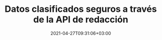 ---
############################# Static ############################
layout: "product"
date: 2021-04-27T09:31:06+03:00
draft: false

product: "Redaction"
product_tag: "redaction"
platform: ".NET"
platform_tag: "net"

############################# Head ############################
head_title: "API de redacción de C# .NET | Ocultar texto privado de imágenes PDF Word Excel"
head_description: "API de redacción de documentos para .NET. Redactar, ocultar o eliminar contenido confidencial de PDF, Microsoft Word, Excel, presentaciones e imágenes rasterizadas."

############################# Header ############################
title: "Datos clasificados seguros a través de la API de redacción"
description: "Redacte, oculte o elimine contenido confidencial y metadatos de documentos, hojas de trabajo, presentaciones, PDF y archivos de imágenes rasterizadas mediante la API de .NET."
button:
    enable: true

############################# SubMenu ############################
submenu:
    enable: true
    
    left:
        img_alt: "GroupDocs.Redaction for .NET"
        image: "https://www.groupdocs.cloud/templates/groupdocs/images/product-logos/groupdocs-redaction-net.png"
        product: "GroupDocs.Redaction"
        platform: ".NET"

    middle:
        button:
            # button loop
            - link: "#overview"
              text: "Visión de conjunto"

            # button loop
            - link: "#features"
              text: "Características"

            # button loop
            - link: "#support"
              text: "Support"

            # button loop
            - link: "https://products.groupdocs.app/redaction"
              text: "Live Demo"

            # button loop
            - link: "https://purchase.groupdocs.com/pricing/redaction/net"
              text: "Precios"

    right:
        link_download: "https://downloads.groupdocs.com/redaction"
        link_learn: "https://docs.groupdocs.com/redaction/net/"
        link_buy: "https://purchase.groupdocs.com"

############################# Overview ############################
overview:
    enable: true
    content: |
      GroupDocs.Redaction para .NET es una biblioteca API que lo ayuda a borrar datos confidenciales y clasificados de varios formatos de archivo, como Microsoft Word, Excel, PowerPoint y PDF. La interfaz independiente de formato de nuestra API de Redacción admite la redacción de varios tipos, por ejemplo, redacción de texto, redacción de metadatos, redacción de anotaciones y redacción de documentos tabulares. GroupDocs.Redaction para .NET API también le permite redactar archivos protegidos con contraseña. Puede guardar el documento en su formato original, así como crear un documento PDF desinfectado con imágenes rasterizadas de las páginas originales.
    tabs:
      enable: true
      
      ## TAB ONE ##
      tab_one:
        description: |
          A continuación se muestra una descripción general de GroupDocs.Redaction para .NET:
      
        right:
          enable: true
          icon: "fab fa-html5"
          title: "Visión de conjunto"
          content: |
            * Redactar texto
            * Redactar metadatos
            * Redactar anotación
            * Redactar documento tabular
            * Redactar archivos protegidos
            * Personalización
      
      ## TAB TWO ##
      tab_two:
        description: |
          GroupDocs.Redaction para .NET admite los siguientes [formatos de archivo de documento] (https://docs.groupdocs.com/redaction/net/supported-document-formats/):

        right:
          enable: true
          table:
            # table loop
            - title: "Redactar texto, Metadata & Comments"
              content: |
                * **Word**: DOC, DOCX, DOT, ODT, DOTX, DOCM, DOTM, RTF
                * **Excel**: XLS, XLSX, XLT, XLTX, XLSM, XLTM, CSV
                * **PowerPoint**: PPT, PPTX, PPS, PPSX, POTX, PPTM, PPSM, POTM
                * **Fixed Layout**: PDF
                * **Raster Images**: JPG, BMP, PNG, GIF, TIFF

      ## TAB THREE ##
      tab_three:
        description: |
          GroupDocs.Redaction for .NET apoya siguiendo Sistemas operativos, Frameworks & Gerente de empaquetacións:
        
        left:
          enable: true
          table:
            # table loop
            - icon: "fab fa-windows"
              title: "Sistemas operativos"
              content: |
                * Windows Desktop
                * Windows Server
                * Windows Azure
                * Linux

            # table loop
            - icon: "fas fa-code"
              title: "Marcos compatibles"
              content: |
                * .NET Framework 2.0 o superior
                * .NET Standard 2.0
                * .NET Core 2.0

        right:
          enable: true
          table:
            # table loop
            - icon: "fas fa-box"
              title: "Gerente de empaquetación"
              content: |
                * NuGet

            # table loop
            - icon: "fas fa-tools"
              title: "Entornos de desarrollo"
              content: |
                * Microsoft Visual Studio
                * Xamarin.Android
                * Xamarin.IOS
                * Xamarin.Mac
                * MonoDevelop

############################# Features ############################
features:
    enable: true
    title: "GroupDocs.Redaction for .NET Características"

    feature:
      # feature loop
      - icon: "fas fa-copy"
        content: "Realice búsquedas con distinción entre mayúsculas y minúsculas para la redacción de frases exactas"

      # feature loop
      - icon: "fas fa-eye"
        content: "Use el cuadro de color para ocultar el texto redactado en lugar del reemplazo de cadenas"

      # feature loop
      - icon: "fas fa-bolt"
        content: "Localice y elimine cualquier texto mediante la búsqueda de expresiones regulares"
      
      # feature loop
      - icon: "fas fa-file-powerpoint"
        content: "Filtre toda o cualquier combinación de información de metadatos clasificados del documento"

      # feature loop
      - icon: "fas fa-code"
        content: "Borre rápidamente la información completa de metadatos de un documento específico"

      # feature loop
      - icon: "fas fa-cloud"
        content: "Establezca un alcance de la redacción en una hoja de trabajo y/o columna específica en Excel"

      # feature loop
      - icon: "fas fa-remove-format"
        content: "Eliminar todos los comentarios o comentarios específicos y otras anotaciones del documento"

      # feature loop
      - icon: "fas fa-comment-slash"
        content: "Busque y elimine datos confidenciales del texto de la anotación"

      # feature loop
      - icon: "fas fa-location-arrow"
        content: "Capacidad para trabajar con sus propios formatos y redacciones"

      # feature loop
      - icon: "fas fa-border-all"
        content: "Compatibilidad con formatos de imágenes de trama y redacciones de regiones de imágenes"

      # feature loop
      - icon: "fas fa-wrench"
        content: "Especifique un conjunto de reglas de redacción (política) en un archivo XML"

      # feature loop
      - icon: "fas fa-columns"
        content: "Especifique el rango de páginas y el nivel de cumplimiento de PDF durante la conversión a PDF"

      # feature loop
      - icon: "fas fa-file-word"
        content: "Editar o eliminar metadatos EXIF ​​de archivos de imagen"

      # feature loop
      - icon: "fas fa-envelope"
        content: "Redactar imágenes incrustadas dentro de los documentos PDF, Word y Presentation"

      # feature loop
      - icon: "fas fa-print"
        content: "Guardar una política de redacción como un archivo XML"

    more_feature:
      # more_feature_loop
      - title: "Redactar sus datos clasificados con facilidad y control"
        content: |
          GroupDocs.Redaction para .NET API le otorga control total sobre cómo desea ocultar o borrar su información clasificada importante del documento compatible. Usar nuestra Redaction API es bastante simple y directo.  

          En el siguiente ejemplo, cargamos un documento compatible, redactamos cualquier texto, haciendo coincidir "2 dígitos, espacio o nada, 2 dígitos, nuevamente espacio y 6 dígitos" (como 12 34 567890) con un cuadro de color azul usando C#. Una vez hecho esto, guarda el documento en su formato original renombrándolo con un sufijo agregado "_Redactado":

          ```cs
          // Cree una instancia de la clase Redactor
          using (Redactor redactor = new Redactor("sample.docx"))
          {
            // Aplicar redacción
            redactor.Apply(new RegexRedaction("\\d{2}\\s*\\d{2}[^\\d]*\\d{6}", new ReplacementOptions(System.Drawing.Color.Blue)));
            redactor.Save();
          }
          ```

############################# Support ############################
support:
    enable: true

############################# Solutions ############################
solutions:
    enable: true
    title: "GroupDocs.Redaction ofrece API de visualización de documentos para otros entornos de desarrollo populares"

    solution:
        # solution loop
        - img_alt: "GroupDocs.Redaction for Java"
          image: "/border/groupdocs-redaction-java.svg"
          product: "GroupDocs.Redaction"
          platform: "Java"
          link: "/redaction/java/"

        # solution loop
        - img_alt: "GroupDocs.Redaction for Python via .NET"
          image: "/border/groupdocs-redaction-python-net.svg"
          product: "GroupDocs.Redaction"
          platform: "Python via .NET"
          link: "/redaction/python-net/"

############################# Back to top ###############################
back_to_top:
  enable: true
---